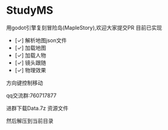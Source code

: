 # StudyMS
用godot引擎复刻冒险岛(MapleStory),欢迎大家提交PR
目前已实现
- [✓] 解析地图json文件
- [✓] 加载地图
- [✓] 加载人物
- [✓] 镜头跟随
- [✓] 物理效果

方向键控制移动

qq交流群:760717877

进群下载Data.7z 资源文件

然后解压到当前目录
